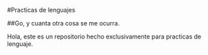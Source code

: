 #Practicas de lenguajes

##Go, y cuanta otra cosa se me ocurra.

Hola, este es un repositorio hecho exclusivamente para practicas de lenguaje.